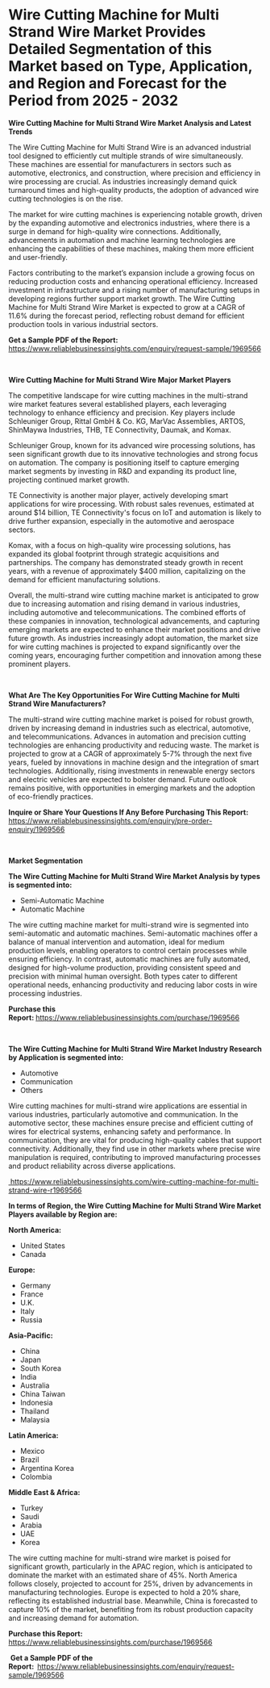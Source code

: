 <p><h1>Wire Cutting Machine for Multi Strand Wire Market Provides Detailed Segmentation of this Market based on Type, Application, and Region and Forecast for the Period from 2025 - 2032</h1></p><p><strong>Wire Cutting Machine for Multi Strand Wire Market Analysis and Latest Trends</strong></p>
<p><p>The Wire Cutting Machine for Multi Strand Wire is an advanced industrial tool designed to efficiently cut multiple strands of wire simultaneously. These machines are essential for manufacturers in sectors such as automotive, electronics, and construction, where precision and efficiency in wire processing are crucial. As industries increasingly demand quick turnaround times and high-quality products, the adoption of advanced wire cutting technologies is on the rise.</p><p>The market for wire cutting machines is experiencing notable growth, driven by the expanding automotive and electronics industries, where there is a surge in demand for high-quality wire connections. Additionally, advancements in automation and machine learning technologies are enhancing the capabilities of these machines, making them more efficient and user-friendly. </p><p>Factors contributing to the market’s expansion include a growing focus on reducing production costs and enhancing operational efficiency. Increased investment in infrastructure and a rising number of manufacturing setups in developing regions further support market growth. The Wire Cutting Machine for Multi Strand Wire Market is expected to grow at a CAGR of 11.6% during the forecast period, reflecting robust demand for efficient production tools in various industrial sectors.</p></p>
<p><strong>Get a Sample PDF of the Report:&nbsp;</strong> <a href="https://www.reliablebusinessinsights.com/enquiry/request-sample/1969566?utm_campaign=3259&utm_medium=2&utm_source=Github&utm_content=ia&utm_term=12042025&utm_id=wire-cutting-machine-for-multi-strand-wire">https://www.reliablebusinessinsights.com/enquiry/request-sample/1969566</a></p>
<p>&nbsp;</p>
<p><strong>Wire Cutting Machine for Multi Strand Wire Major Market Players</strong></p>
<p><p>The competitive landscape for wire cutting machines in the multi-strand wire market features several established players, each leveraging technology to enhance efficiency and precision. Key players include Schleuniger Group, Rittal GmbH & Co. KG, MarVac Assemblies, ARTOS, ShinMaywa Industries, THB, TE Connectivity, Daumak, and Komax.</p><p>Schleuniger Group, known for its advanced wire processing solutions, has seen significant growth due to its innovative technologies and strong focus on automation. The company is positioning itself to capture emerging market segments by investing in R&D and expanding its product line, projecting continued market growth.</p><p>TE Connectivity is another major player, actively developing smart applications for wire processing. With robust sales revenues, estimated at around $14 billion, TE Connectivity's focus on IoT and automation is likely to drive further expansion, especially in the automotive and aerospace sectors.</p><p>Komax, with a focus on high-quality wire processing solutions, has expanded its global footprint through strategic acquisitions and partnerships. The company has demonstrated steady growth in recent years, with a revenue of approximately $400 million, capitalizing on the demand for efficient manufacturing solutions. </p><p>Overall, the multi-strand wire cutting machine market is anticipated to grow due to increasing automation and rising demand in various industries, including automotive and telecommunications. The combined efforts of these companies in innovation, technological advancements, and capturing emerging markets are expected to enhance their market positions and drive future growth. As industries increasingly adopt automation, the market size for wire cutting machines is projected to expand significantly over the coming years, encouraging further competition and innovation among these prominent players.</p></p>
<p>&nbsp;</p>
<p><strong>What Are The Key Opportunities For Wire Cutting Machine for Multi Strand Wire Manufacturers?</strong></p>
<p><p>The multi-strand wire cutting machine market is poised for robust growth, driven by increasing demand in industries such as electrical, automotive, and telecommunications. Advances in automation and precision cutting technologies are enhancing productivity and reducing waste. The market is projected to grow at a CAGR of approximately 5-7% through the next five years, fueled by innovations in machine design and the integration of smart technologies. Additionally, rising investments in renewable energy sectors and electric vehicles are expected to bolster demand. Future outlook remains positive, with opportunities in emerging markets and the adoption of eco-friendly practices.</p></p>
<p><strong>Inquire or Share Your Questions If Any Before Purchasing This Report:</strong> <a href="https://www.reliablebusinessinsights.com/enquiry/pre-order-enquiry/1969566?utm_campaign=3259&utm_medium=2&utm_source=Github&utm_content=ia&utm_term=12042025&utm_id=wire-cutting-machine-for-multi-strand-wire">https://www.reliablebusinessinsights.com/enquiry/pre-order-enquiry/1969566</a></p>
<p>&nbsp;</p>
<p><strong>Market Segmentation</strong></p>
<p><strong>The Wire Cutting Machine for Multi Strand Wire Market Analysis by types is segmented into:</strong></p>
<p><ul><li>Semi-Automatic Machine</li><li>Automatic Machine</li></ul></p>
<p><p>The wire cutting machine market for multi-strand wire is segmented into semi-automatic and automatic machines. Semi-automatic machines offer a balance of manual intervention and automation, ideal for medium production levels, enabling operators to control certain processes while ensuring efficiency. In contrast, automatic machines are fully automated, designed for high-volume production, providing consistent speed and precision with minimal human oversight. Both types cater to different operational needs, enhancing productivity and reducing labor costs in wire processing industries.</p></p>
<p><strong>Purchase this Report:&nbsp;</strong><a href="https://www.reliablebusinessinsights.com/purchase/1969566?utm_campaign=3259&utm_medium=2&utm_source=Github&utm_content=ia&utm_term=12042025&utm_id=wire-cutting-machine-for-multi-strand-wire">https://www.reliablebusinessinsights.com/purchase/1969566</a></p>
<p>&nbsp;</p>
<p><strong>The Wire Cutting Machine for Multi Strand Wire Market Industry Research by Application is segmented into:</strong></p>
<p><ul><li>Automotive</li><li>Communication</li><li>Others</li></ul></p>
<p><p>Wire cutting machines for multi-strand wire applications are essential in various industries, particularly automotive and communication. In the automotive sector, these machines ensure precise and efficient cutting of wires for electrical systems, enhancing safety and performance. In communication, they are vital for producing high-quality cables that support connectivity. Additionally, they find use in other markets where precise wire manipulation is required, contributing to improved manufacturing processes and product reliability across diverse applications.</p></p>
<p><a href="https://www.reliablebusinessinsights.com/wire-cutting-machine-for-multi-strand-wire-r1969566?utm_campaign=3259&utm_medium=2&utm_source=Github&utm_content=ia&utm_term=12042025&utm_id=wire-cutting-machine-for-multi-strand-wire">&nbsp;https://www.reliablebusinessinsights.com/wire-cutting-machine-for-multi-strand-wire-r1969566</a></p>
<p><strong>In terms of Region, the Wire Cutting Machine for Multi Strand Wire Market Players available by Region are:</strong></p>
<p>
    <p> <strong> North America: </strong>
        <ul>
            <li>United States</li>
            <li>Canada</li>
        </ul>
        </p> 
    <p> <strong> Europe: </strong>
        <ul>
            <li>Germany</li>
            <li>France</li>
            <li>U.K.</li>
            <li>Italy</li>
            <li>Russia</li>
        </ul>
        </p> 
    <p> <strong> Asia-Pacific: </strong>
        <ul>
            <li>China</li>
            <li>Japan</li>
            <li>South Korea</li>
            <li>India</li>
            <li>Australia</li>
            <li>China Taiwan</li>
            <li>Indonesia</li>
            <li>Thailand</li>
            <li>Malaysia</li>
        </ul>
        </p> 
    <p> <strong> Latin America: </strong>
        <ul>
            <li>Mexico</li>
            <li>Brazil</li>
            <li>Argentina Korea</li>
            <li>Colombia</li>
        </ul>
        </p> 
    <p> <strong> Middle East & Africa: </strong>
        <ul>
            <li>Turkey</li>
            <li>Saudi</li>
            <li>Arabia</li>
            <li>UAE</li>
            <li>Korea</li>
        </ul>
    </p>
    </p>
<p><p>The wire cutting machine for multi-strand wire market is poised for significant growth, particularly in the APAC region, which is anticipated to dominate the market with an estimated share of 45%. North America follows closely, projected to account for 25%, driven by advancements in manufacturing technologies. Europe is expected to hold a 20% share, reflecting its established industrial base. Meanwhile, China is forecasted to capture 10% of the market, benefiting from its robust production capacity and increasing demand for automation.</p></p>
<p><strong>Purchase this Report: </strong><a href="https://www.reliablebusinessinsights.com/purchase/1969566?utm_campaign=3259&utm_medium=2&utm_source=Github&utm_content=ia&utm_term=12042025&utm_id=wire-cutting-machine-for-multi-strand-wire">https://www.reliablebusinessinsights.com/purchase/1969566</a></p>
<p>&nbsp;<strong>Get a Sample PDF of the Report:&nbsp;&nbsp;</strong><a href="https://www.reliablebusinessinsights.com/enquiry/request-sample/1969566?utm_campaign=3259&utm_medium=2&utm_source=Github&utm_content=ia&utm_term=12042025&utm_id=wire-cutting-machine-for-multi-strand-wire">https://www.reliablebusinessinsights.com/enquiry/request-sample/1969566</a></p>
<p><strong></strong></p>
<p><p></p><p></p><p></p></p>